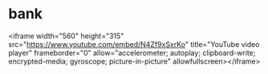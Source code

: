 # bank
&lt;iframe width="560" height="315" src="https://www.youtube.com/embed/N4Zf9xSxrKo" title="YouTube video player" frameborder="0" allow="accelerometer; autoplay; clipboard-write; encrypted-media; gyroscope; picture-in-picture" allowfullscreen>&lt;/iframe>
